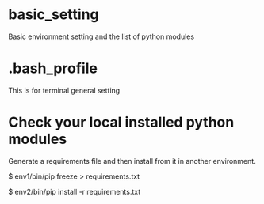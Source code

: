 # basic_setting
Basic environment setting and the list of python modules

# .bash_profile
This is for terminal general setting

# Check your local installed python modules
Generate a requirements file and then install from it in another environment.

$ env1/bin/pip freeze > requirements.txt


$ env2/bin/pip install -r requirements.txt
